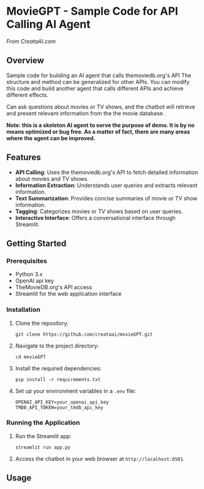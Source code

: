 # MovieGPT - Sample Code for API Calling AI Agent
 *From CreataAI.com*

## Overview
Sample code for building an AI agent that calls themoviedb.org's API 
The structure and method can be generalized for other APIs. You can modify this code and build another agent that calls different APIs and achieve different effects.

Can ask questions about movies or TV shows, and the chatbot will retrieve and present relevant information from the the movie database.

**Note: this is a skeleton AI agent to serve the purpose of demo. It is by no means optimized or bug free. As a matter of fact, there are many areas where the agent can be improved.**

## Features

- **API Calling**: Uses the themoviedb.org's API to fetch detailed information about movies and TV shows.
- **Information Extraction**: Understands user queries and extracts relevant information.
- **Text Summarization**: Provides concise summaries of movie or TV show information.
- **Tagging**: Categorizes movies or TV shows based on user queries.
- **Interactive Interface**: Offers a conversational interface through Streamlit.

## Getting Started

### Prerequisites

- Python  3.x
- OpenAI api key
- TheMovieDB.org's API access
- Streamlit for the web application interface

### Installation

1. Clone the repository:
   ```
   git clone https://github.com/creataai/movieGPT.git
   ```
2. Navigate to the project directory:
   ```
   cd movieGPT
   ```
3. Install the required dependencies:
   ```
   pip install -r requirements.txt
   ```
4. Set up your environment variables in a `.env` file:
   ```
   OPENAI_API_KEY=your_openai_api_key
   TMDB_API_TOKEN=your_tmdb_api_key
   ```

### Running the Application

1. Run the Streamlit app:
   ```
   streamlit run app.py
   ```
2. Access the chatbot in your web browser at `http://localhost:8501`.

## Usage
